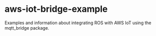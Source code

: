 # aws-iot-bridge-example
Examples and information about integrating ROS with AWS IoT using the mqtt_bridge package.

